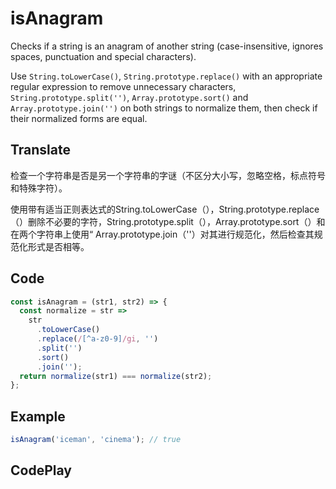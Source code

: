 # isAnagram

Checks if a string is an anagram of another string (case-insensitive, ignores spaces, punctuation and special characters).

Use `String.toLowerCase()`, `String.prototype.replace()` with an appropriate regular expression to remove unnecessary characters, `String.prototype.split('')`, `Array.prototype.sort()` and `Array.prototype.join('')` on both strings to normalize them, then check if their normalized forms are equal.

## Translate

检查一个字符串是否是另一个字符串的字谜（不区分大小写，忽略空格，标点符号和特殊字符）。

使用带有适当正则表达式的String.toLowerCase（），String.prototype.replace（）删除不必要的字符，String.prototype.split（），Array.prototype.sort（）和在两个字符串上使用“ Array.prototype.join（''）对其进行规范化，然后检查其规范化形式是否相等。

## Code

```js
const isAnagram = (str1, str2) => {
  const normalize = str =>
    str
      .toLowerCase()
      .replace(/[^a-z0-9]/gi, '')
      .split('')
      .sort()
      .join('');
  return normalize(str1) === normalize(str2);
};
```

## Example

```js
isAnagram('iceman', 'cinema'); // true
```

## CodePlay

<template>
  <code-play codeplay-id="" />
</template>
